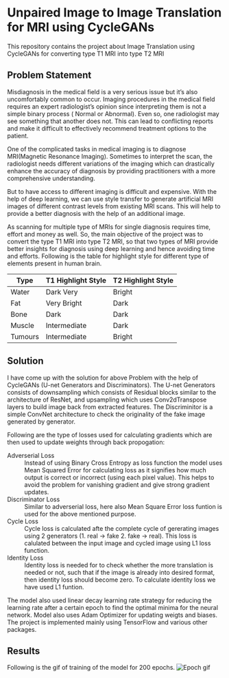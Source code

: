 # Unpaired Image to Image Translation for MRI using CycleGANs
 This repository contains the project about Image Translation using CycleGANs for converting type T1 MRI into type T2 MRI
 
## Problem Statement
 Misdiagnosis in the medical field is a very serious issue but it’s also uncomfortably common to occur. Imaging procedures in the medical field requires an expert radiologist’s opinion  since interpreting them is not a simple binary process ( Normal or Abnormal). Even so, one radiologist may see something that another does not. This can lead to conflicting reports and make it difficult to effectively recommend treatment options to the patient.

One of the complicated tasks in medical imaging is to diagnose MRI(Magnetic Resonance Imaging). Sometimes to interpret the scan, the radiologist needs different variations of the imaging which can drastically enhance the accuracy of diagnosis by providing practitioners with a more comprehensive understanding.

 
But to have access to different imaging is difficult and expensive. With the help of deep learning, we can use style transfer to generate artificial MRI images of different contrast levels from existing MRI scans. This will help to provide a better diagnosis with the help of an additional image.

As scanning for multiple type of MRIs for single diagnosis requires time, effort and money as well. So, the main objective of the project was to convert the type T1 MRI into type T2 MRI, so that two types of MRI provide better insights for diagnosis using deep learning and hence avoiding time and efforts. Following is the table for highlight style for different type of elements present in human brain.

| Type	| T1 Highlight Style	| T2 Highlight Style |
| ---- | ------------------ | ------------------ |
| Water |	Dark	Very | Bright |
| Fat	| Very Bright	| Dark |
| Bone |	Dark |	Dark |
| Muscle |	Intermediate |	Dark |
| Tumours |	Intermediate |	Bright |

## Solution
 I have come up with the solution for above Problem with the help of CycleGANs (U-net Generators and Discriminators). The U-net Generators consists of downsampling which consists of Residual blocks similar to the architecture of ResNet, and upsampling which uses Conv2dTranspose layers to build image back from extracted features. 
 The Discriminitor is a simple ConvNet architecture to check the originality of the fake image generated by generator. 
 
Following are the type of losses used for calculating gradients which are then used to update weights through back propogation:

<dl>
 <dt> Adverserial Loss </dt>
  <dd> Instead of using Binary Cross Entropy as loss function the model uses Mean Squared Error for calculating loss as it signifies how much output is correct or incorrect (using each pixel value). This helps to avoid the problem for vanishing gradient and give strong gradient updates. </dd>
 <dt> Discriminator Loss </dt>
  <dd> Similar to adverserial loss, here also Mean Square Error loss funtion is used for the above mentioned purpose. </dd>
 <dt> Cycle Loss </dt>
  <dd> Cycle loss is calculated afte the complete cycle of gererating images using 2 generators (1. real -> fake 2. fake -> real). This loss is calulated between the input image and cycled image using L1 loss function.  </dd>
 <dt> Identity Loss </dt>
  <dd> Identity loss is needed for to check whether the more translation is needed or not, such that if the image is already into desired format, then identity loss should become zero. To calculate identity loss we have used L1 funtion. </dd>
</dl>
 
The model also used linear decay learning rate strategy for reducing the learning rate after a certain epoch to find the optimal minima for the neural network. Model also uses Adam Optimizer for updating weigts and biases. The project is implemented mainly using TensorFlow and various other packages.

## Results
 Following is the gif of training of the model for 200 epochs.
 ![Epoch gif](https://github.com/rajrathi/image2imageBrainMRI/blob/main/cyclegan.gif)
 
 
 

